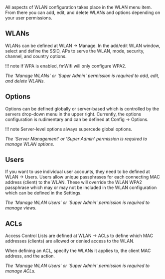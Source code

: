 All aspects of WLAN configuration takes place in the WLAN menu item. From there you can add, edit, and delete WLANs and options depending on your user permissions.

## WLANs
WLANs can be defined at WLAN → Manage. In the add/edit WLAN window, select and define the SSID, APs to serve the WLAN, mode, security, channel, and country options.

!!! note
    If WPA is enabled, fmWifi will only configure WPA2.

_The 'Manage WLANs' or 'Super Admin' permission is required to add, edit, and delete WLANs._


## Options
Options can be defined globally or server-based which is controlled by the servers drop-down menu in the upper right. Currently, the options configuration is rudimentary and can be defined at Config → Options.

!!! note
    Server-level options always supercede global options.

_The 'Server Management' or 'Super Admin' permission is required to manage WLAN options._


## Users
If you want to use individual user accounts, they need to be defined at WLAN → Users. Users allow unique passphrases for each connecting MAC address (client) to the WLAN. These will override the WLAN WPA2 passphrase which may or may not be included in the WLAN configuration which can be defined in the Settings.

_The 'Manage WLAN Users' or 'Super Admin' permission is required to manage views._


## ACLs
Access Control Lists are defined at WLAN → ACLs to define which MAC addresses (clients) are allowed or denied access to the WLAN.

When defining an ACL, specify the WLANs it applies to, the client MAC address, and the action.

_The 'Manage WLAN Users' or 'Super Admin' permission is required to manage ACLs._